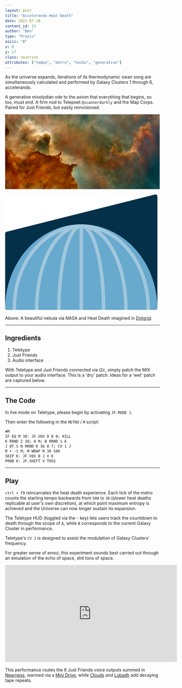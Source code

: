 ```yaml
---
layout: post
title: "Accelerando Heat Death"
date: 2021-07-18
content_id: 13
author: "Ben"
type: "Praxis"
ascii: "B"
x: 0
y: 17
class: neutrino
attributes: ["tempo", "metro", "haiku", "generative"]
---
```

As the universe expands, iterations of its thermodynamic swan song are simultaneously calculated and performed by Galaxy Clusters 1 through 6, accelerando.

A generative mixolydian ode to the axiom that everything that begins, so too, must end. A firm nod to Telepoet `@scannerdarkly` and the Map Corps. Paired for Just Friends, but easily reinvisioned.

![CC Nebula](/assets/content/accelerando-heat-death-cc-nebula.jpg)


![Heat Death Dotgrid](/assets/content/accelerando-heat-death-dotgrid.png)

Above: A beautiful nebula via NASA and Heat Death imagined in [Dotgrid](https://hundredrabbits.itch.io/dotgrid).

---

## Ingredients

1. Teletype
2. Just Friends
3. Audio interface

With Teletype and Just Friends connected via i2c, simply patch the MIX output to your audio interface. This is a 'dry' patch. Ideas for a 'wet' patch are captured below.

---

## The Code

In live mode on Teletype, please begin by activating `JF.MODE 1`.

Then enter the following in the `METRO` / `M` script:

```
#M
IF EQ M 30: JF.VOX 0 0 0; KILL
K RRND 2 10; A M; B RRND 1 6
J QT.S N RRND K 36 0 7; CV 1 J
M + -1 M; M WRAP M 30 500
SKIP K: JF.VOX B J V K
PROB K: JF.SHIFT V TOSS
```

---

## Play

`ctrl + f9` reincarnates the heat death experience. Each tick of the metro counts the starting tempo backwards from `500` to `30` (slower heat deaths replicable at user's own discretion), at which point maximum entropy is achieved and the Universe can now longer sustain its expansion. 

The Teletype HUD (toggled via the `~` key) lets users track the countdown to death through the scope of `A`, while `B` corresponds to the current Galaxy Cluster in performance.

Teletype's `CV 1` is designed to assist the modulation of Galaxy Clusters' frequency. 

For greater sense of ennui, this experiment sounds best carried out through an emulation of the echo of space, shit tons of space. 

<iframe width="560" height="315" src="https://www.youtube.com/embed/3n9bYyZ9K1U" title="YouTube video player" frameborder="0" allow="accelerometer; autoplay; clipboard-write; encrypted-media; gyroscope; picture-in-picture" allowfullscreen></iframe>

This performance routes the 6 Just Friends voice outputs summed in [Nearness](https://www.modulargrid.net/e/takaab-nearness), warmed via a [Mini Drive](https://www.modulargrid.net/e/music-thing-modular-mini-drive), while [Clouds](https://www.modulargrid.net/e/mutable-instruments-clouds) and [Lubadh](https://www.modulargrid.net/e/instruo-lubadh) add decaying tape repeats.
